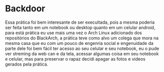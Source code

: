 <h1>Backdoor</h1>

Essa prática foi bem interesante de ser execultada, pois a mesma poderia ser feita tanto em um notebook ou desktop quanto em um celular
android, para está prática eu use mais uma vez o Arch Linux adicionado dos repositórios do BlackArch, a prática teve como alvo um colega
que mora na mesma casa que eu com um pouco de engenria social e engenuidade da parte dele foi bem fácil ter acesso ao seu celular e seu
notebook, eu o pude ver streming da web can e da tela, acessar algumas coisa em seu notebook e celular, mas para preservar o rapaz decidi
apagar as fotos e videos gerados pela prática.
